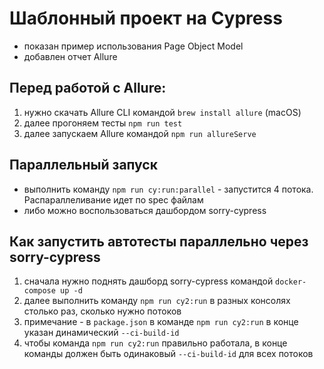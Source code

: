 # Шаблонный проект на Cypress

* показан пример использования Page Object Model
* добавлен отчет Allure

## Перед работой с Allure:
1. нужно скачать Allure CLI командой `brew install allure` (macOS)
2. далее прогоняем тесты `npm run test`
3. далее запускаем Allure командой `npm run allureServe`

## Параллельный запуск
* выполнить команду `npm run cy:run:parallel` - запустится 4 потока. Распараллеливание идет по spec файлам
* либо можно воспользоваться дашбордом sorry-cypress

## Как запустить автотесты параллельно через sorry-cypress
1. сначала нужно поднять дашборд sorry-cypress командой `docker-compose up -d`
2. далее выполнить команду `npm run cy2:run` в разных консолях столько раз, сколько нужно потоков
3. примечание - в `package.json` в команде `npm run cy2:run` в конце указан динамический `--ci-build-id`
4. чтобы команда `npm run cy2:run` правильно работала, в конце команды должен быть одинаковый `--ci-build-id` для всех потоков